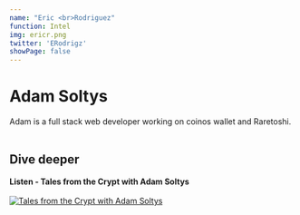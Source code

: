 ```yaml
---
name: "Eric <br>Rodriguez"
function: Intel
img: ericr.png
twitter: 'ERodrigz'
showPage: false
---
```


# Adam Soltys
 
Adam is a full stack web developer working on coinos wallet and Raretoshi.
<br><br>

## Dive deeper


<div class="grid grid-cols-2 gap-5">
<div class="p-3 my-2">

**Listen - Tales from the Crypt with Adam Soltys**  <br><br>
[![Tales from the Crypt with Adam Soltys](/2022/content/tftc.png)](https://anchor.fm/tales-from-the-crypt/episodes/202-Adam-Soltys-el6kup/)
</div>



</div>

<br>






